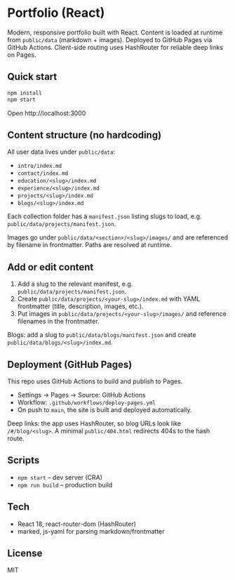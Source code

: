 # Portfolio (React)

Modern, responsive portfolio built with React. Content is loaded at runtime from `public/data` (markdown + images). Deployed to GitHub Pages via GitHub Actions. Client-side routing uses HashRouter for reliable deep links on Pages.

## Quick start

```bash
npm install
npm start
```
Open http://localhost:3000

## Content structure (no hardcoding)

All user data lives under `public/data`:
- `intro/index.md`
- `contact/index.md`
- `education/<slug>/index.md`
- `experience/<slug>/index.md`
- `projects/<slug>/index.md`
- `blogs/<slug>/index.md`

Each collection folder has a `manifest.json` listing slugs to load, e.g. `public/data/projects/manifest.json`.

Images go under `public/data/<section>/<slug>/images/` and are referenced by filename in frontmatter. Paths are resolved at runtime.

## Add or edit content

1) Add a slug to the relevant manifest, e.g. `public/data/projects/manifest.json`.
2) Create `public/data/projects/<your-slug>/index.md` with YAML frontmatter (title, description, images, etc.).
3) Put images in `public/data/projects/<your-slug>/images/` and reference filenames in the frontmatter.

Blogs: add a slug to `public/data/blogs/manifest.json` and create `public/data/blogs/<slug>/index.md`.

## Deployment (GitHub Pages)

This repo uses GitHub Actions to build and publish to Pages.
- Settings → Pages → Source: GitHub Actions
- Workflow: `.github/workflows/deploy-pages.yml`
- On push to `main`, the site is built and deployed automatically.

Deep links: the app uses HashRouter, so blog URLs look like `/#/blog/<slug>`. A minimal `public/404.html` redirects 404s to the hash route.

## Scripts

- `npm start` – dev server (CRA)
- `npm run build` – production build

## Tech

- React 18, react-router-dom (HashRouter)
- marked, js-yaml for parsing markdown/frontmatter

## License

MIT

